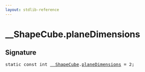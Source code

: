 ```yaml
---
layout: stdlib-reference
---
```


# __ShapeCube.planeDimensions

## Signature
<pre>
<span class='code_keyword'>static</span> <span class='code_keyword'>const</span> <span class="code_keyword">int</span> <a href="/stdlib-reference/types/ShapeCube/index" class="code_type">__ShapeCube</a>.<a href="/stdlib-reference/types/ShapeCube/planeDimensions" class="code_var">planeDimensions</a> = 2;
</pre>


